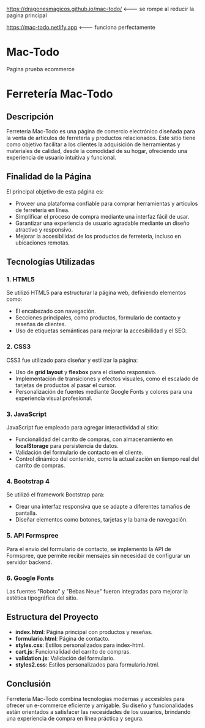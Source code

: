 https://dragonesmagicos.github.io/mac-todo/   <--- se rompe al reducir la pagina principal


https://mac-todo.netlify.app         <---  funciona perfectamente 


# Mac-Todo
Pagina prueba ecommerce

# Ferretería Mac-Todo

## Descripción
Ferretería Mac-Todo es una página de comercio electrónico diseñada para la venta de artículos de ferretería y productos relacionados. Este sitio tiene como objetivo facilitar a los clientes la adquisición de herramientas y materiales de calidad, desde la comodidad de su hogar, ofreciendo una experiencia de usuario intuitiva y funcional.

## Finalidad de la Página
El principal objetivo de esta página es:
- Proveer una plataforma confiable para comprar herramientas y artículos de ferretería en línea.
- Simplificar el proceso de compra mediante una interfaz fácil de usar.
- Garantizar una experiencia de usuario agradable mediante un diseño atractivo y responsivo.
- Mejorar la accesibilidad de los productos de ferretería, incluso en ubicaciones remotas.

## Tecnologías Utilizadas

### 1. **HTML5**
Se utilizó HTML5 para estructurar la página web, definiendo elementos como:
- El encabezado con navegación.
- Secciones principales, como productos, formulario de contacto y reseñas de clientes.
- Uso de etiquetas semánticas para mejorar la accesibilidad y el SEO.

### 2. **CSS3**
CSS3 fue utilizado para diseñar y estilizar la página:
- Uso de **grid layout** y **flexbox** para el diseño responsivo.
- Implementación de transiciones y efectos visuales, como el escalado de tarjetas de productos al pasar el cursor.
- Personalización de fuentes mediante Google Fonts y colores para una experiencia visual profesional.

### 3. **JavaScript**
JavaScript fue empleado para agregar interactividad al sitio:
- Funcionalidad del carrito de compras, con almacenamiento en **localStorage** para persistencia de datos.
- Validación del formulario de contacto en el cliente.
- Control dinámico del contenido, como la actualización en tiempo real del carrito de compras.

### 4. **Bootstrap 4**
Se utilizó el framework Bootstrap para:
- Crear una interfaz responsiva que se adapte a diferentes tamaños de pantalla.
- Diseñar elementos como botones, tarjetas y la barra de navegación.

### 5. **API Formspree**
Para el envío del formulario de contacto, se implementó la API de Formspree, que permite recibir mensajes sin necesidad de configurar un servidor backend.

### 6. **Google Fonts**
Las fuentes "Roboto" y "Bebas Neue" fueron integradas para mejorar la estética tipográfica del sitio.

## Estructura del Proyecto
- **index.html**: Página principal con productos y reseñas.
- **formulario.html**: Página de contacto.
- **styles.css**: Estilos personalizados para index-html.
- **cart.js**: Funcionalidad del carrito de compras.
- **validation.js**: Validación del formulario.
- **styles2.css**: Estilos personalizados para formulario.html.
  
## Conclusión
Ferretería Mac-Todo combina tecnologías modernas y accesibles para ofrecer un e-commerce eficiente y amigable. Su diseño y funcionalidades están orientados a satisfacer las necesidades de los usuarios, brindando una experiencia de compra en línea práctica y segura.



